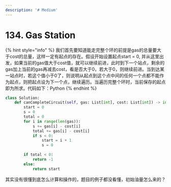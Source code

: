 ```yaml
---
description: '# Medium'
---
```


# 134. Gas Station

{% hint style="info" %}
我们首先要知道能走完整个环的前提是gas的总量要大于cost的总量，这样一定有起点的存在。假设开始设置起点start = 0, 并从这里出发，如果当前的gas值大于cost值，就可以继续前进，此时到下一个站点，剩余的gas加上当前的gas再减去cost，看是否大于0，若大于0，则继续前进。当到达某一站点时，若这个值小于0了，则说明从起点到这个点中间的任何一个点都不能作为起点，则把起点设为下一个点，继续遍历。当遍历完整个环时，当前保存的起点即为所求。代码如下：Python
{% endhint %}

```python
class Solution:
    def canCompleteCircuit(self, gas: List[int], cost: List[int]) -> int:
        start = 0
        s = 0
        total = 0
        for i in range(len(gas)):
            s += gas[i] - cost[i]
            total += gas[i] - cost[i]
            if s < 0:
                start = i + 1
                s = 0
        
        if total < 0:
            return -1
        else:
            return start
```

其实没有很懂到底怎么计算和操作的，题目的例子都没看懂，初始油量怎么来的？

